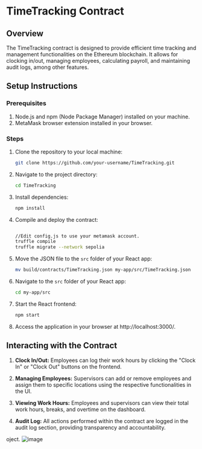 
# TimeTracking Contract

## Overview

The TimeTracking contract is designed to provide efficient time tracking and management functionalities on the Ethereum blockchain. It allows for clocking in/out, managing employees, calculating payroll, and maintaining audit logs, among other features.

## Setup Instructions

### Prerequisites

1. Node.js and npm (Node Package Manager) installed on your machine.
2. MetaMask browser extension installed in your browser.

### Steps

1. Clone the repository to your local machine:
   ```bash
   git clone https://github.com/your-username/TimeTracking.git
   ```

2. Navigate to the project directory:
   ```bash
   cd TimeTracking
   ```

3. Install dependencies:
   ```bash
   npm install
   ```

4. Compile and deploy the contract:
   ```bash
   
   //Edit config.js to use your metamask account.
   truffle compile
   truffle migrate --network sepolia
   ```

5. Move the JSON file to the `src` folder of your React app:
   ```bash
   mv build/contracts/TimeTracking.json my-app/src/TimeTracking.json
   ```

6. Navigate to the `src` folder of your React app:
   ```bash
   cd my-app/src
   ```

7. Start the React frontend:
   ```bash
   npm start
   ```

8. Access the application in your browser at http://localhost:3000/.

## Interacting with the Contract

1. **Clock In/Out:** Employees can log their work hours by clicking the "Clock In" or "Clock Out" buttons on the frontend.

2. **Managing Employees:** Supervisors can add or remove employees and assign them to specific locations using the respective functionalities in the UI.

3. **Viewing Work Hours:** Employees and supervisors can view their total work hours, breaks, and overtime on the dashboard.

4. **Audit Log:** All actions performed within the contract are logged in the audit log section, providing transparency and accountability.

oject.
![image](https://github.com/MoyosoreEmmanuel/Employee-Time-Management-DApp/assets/164285349/cff3451b-90d8-4628-88cf-d0f8f88f560c)
